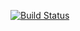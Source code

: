 [![Build Status](https://travis-ci.org/mariazevedo88/artigo-solid-medium.svg?branch=master)](https://github.com/EzequielHubertoSchuh/pilots-challenge.git)
